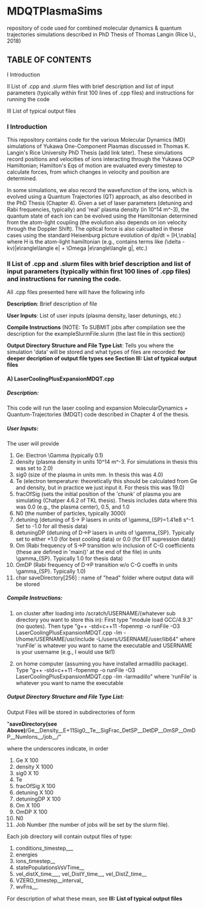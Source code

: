 # MDQTPlasmaSims
repository of code used for combined molecular dynamics &amp; quantum trajectories simulations described in PhD Thesis of Thomas Langin (Rice U., 2018)

## TABLE OF CONTENTS

I Introduction

II List of .cpp and .slurm files with brief description and list of input parameters (typically within first 100 lines of .cpp files) and instructions for running the code

III List of typical output files

### I Introduction

This repository contains code for the various Molecular Dynamics (MD) simulations of Yukawa One-Component Plasmas discussed in Thomas K. Langin's Rice University PhD Thesis (add link later).  These simulations record positions and velocities of ions interacting through the Yukawa OCP Hamiltonian; Hamilton's Eqs of motion are evaluated every timestep to calculate forces, from which changes in velocity and position are determined.  

In some simulations, we also record the wavefunction of the ions, which is evolved using a Quantum Trajectories (QT) approach, as also described in the PhD Thesis (Chapter 4).  Given a set of laser parameters (detuning and Rabi frequencies, typically) and 'real' plasma density (in 10^14 m^-3), the quantum state of each ion can be evolved using the Hamiltonian determined from the atom-light coupling (the evolution also depends on ion velocity through the Doppler Shift).  The optical force is also calcualted in these cases using the standard Heisenburg picture evolution of dp/dt = [H,\nabla] where H is the atom-light hamiltonian (e.g., contains terms like (\delta - kv)|e\rangle\langle e| + \Omega |e\rangle\langle g|, etc.)

### II List of .cpp and .slurm files with brief description and list of input parameters (typically within first 100 lines of .cpp files) and instructions for running the code.

All .cpp files presented here will have the following info

**Description**: Brief description of file

**User Inputs**: List of user inputs (plasma density, laser detunings, etc.)

**Compile Instructions** (NOTE: To SUBMIT jobs after compilation see the description for the exampleSlurmFile.slurm (the last file in this section))

**Output Directory Structure and File Type List**: Tells you where the simulation 'data' will be stored and what types of files are recorded: **for deeper decription of output file types see Section III: List of typical output files**

#### A) LaserCoolingPlusExpansionMDQT.cpp

##### Description: 

This code will run the laser cooling and expansion MolecularDynamics + Quantum-Trajectories (MDQT) code described in Chapter 4 of the thesis.  

##### User Inputs: 

The user will provide

1) Ge: Electron \Gamma (typically 0.1)
2) density (plasma density in units 10^14 m^-3.  For simulations in thesis this was set to 2.0)
3) sig0 (size of the plasma in units mm.  In thesis this was 4.0)
4) Te (electron temperature: theoretically this should be calculated from Ge and density, but in practice we just input it.  For thesis this was 19.0)
5) fracOfSig (sets the initial position of the 'chunk' of plasma you are simulating (Chatper 4.6.2 of TKL thesis).  Thesis includes data where this was 0.0 (e.g., the plasma center), 0.5, and 1.0
6) N0 (the number of particles, typically 3000)
7) detuning (detuning of S-> P lasers in units of \gamma_{SP}=1.41e8 s^-1.  Set to -1.0 for all thesis data)
8) detuningDP (detuning of D->P lasers in units of \gamma_{SP}.  Typically set to either +1.0 (for best cooling data) or 0.0 (for EIT supression data))
9) Om (Rabi frequency of S->P transition w/o inclusion of C-G coefficients (these are defined in 'main()' at the end of the file) in units \gamma_{SP}.  Typically 1.0 for thesis data)
10) OmDP (Rabi frequency of D->P transition w/o C-G coeffs in units \gamma_{SP}.  Typically 1.0)
11) char saveDirectory[256] : name of "head" folder where output data will be stored

##### Compile Instructions:

1) on cluster after loading into /scratch/USERNAME/(whatever sub directory you want to store this in): First type "module load GCC/4.9.3" (no quotes).  Then type "g++ -std=c++11 -fopenmp -o runFile -O3 LaserCoolingPlusExpansionMDQT.cpp -lm -I/home/USERNAME/usr/include -L/users/USERNAME/user/lib64" where 'runFile' is whatever you want to name the executable and USERNAME is your username (e.g., I would use tkl1)

2) on home computer (assuming you have installed armadillo package).  Type "g++ -std=c++11 -fopenmp -o runFile -O3 LaserCoolingPlusExpansionMDQT.cpp -lm -larmadillo" where 'runFile' is whatever you want to name the executable

##### Output Directory Structure and File Type List: 

Output Files will be stored in subdirectories of form 

"**saveDirectory(see Above)**/Ge__Density__E+11Sig0__Te__SigFrac_DetSP__DetDP__OmSP__OmDP__NumIons__/job__/"

where the underscores indicate, in order

1) Ge X 100
2) density X 1000
3) sig0 X 10
4) Te
5) fracOfSig X 100
6) detuning X 100
7) detuningDP X 100
8) Om X 100
9) OmDP X 100
10) N0
11) Job Number (the number of jobs will be set by the slurm file).

Each job directory will contain output files of type: 

1) conditions_timestep___
2) energies
3) ions_timestep__
4) statePopulationsVsVTime__
5) vel_distX_time___, vel_DistY_time__, vel_DistZ_time__ 
6) VZERO_timestep__interval_
7) wvFns__.  

For description of what these mean, see **III: List of typical output files**

